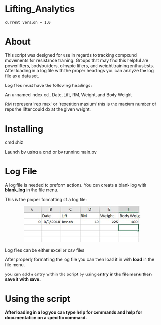 # Lifting_Analytics
```
current version = 1.0
```

# About
This script was designed for use in regards to tracking compound movements for resistance training. Groups that may find this helpful are powerlifters, bodybuilders, olmypic lifters, and weight training enthusiests. After loading in a log file with the proper headings you can analyze the log file as a data set. 

Log files must have the following headings:

An unnamed index col, Date, Lift, RM, Weight, and Body Weight

RM represent 'rep max' or 'repetition maxium' this is the maxium number of reps the lifter could do at the given weight.

# Installing

cmd shiz

Launch by using a cmd or by running main.py


# Log File

A log file is needed to preform actions. You can create a blank log with <b>blank_log</b> in the file menu.

This is the proper formatting of a log file:

<p align="center">
  <img alt="Home Menu" src="https://github.com/JakeWnuk/Lifting_Analytics/blob/master/img/log_example.JPG">
</p>

Log files can be either excel or csv files

After properly formatting the log file you can then load it in with <b>load</b> in the file menu.

you can add a entry within the script by using <b>entry<b> in the file menu then save it with <b>save</b>.


# Using the script

After loading in a log you can type help for commands and help <command> for documentation on a specific command.
